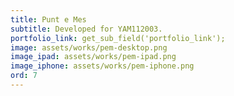 ```yaml
---
title: Punt e Mes
subtitle: Developed for YAM112003.
portfolio_link: get_sub_field('portfolio_link');
image: assets/works/pem-desktop.png
image_ipad: assets/works/pem-ipad.png
image_iphone: assets/works/pem-iphone.png
ord: 7
---
```


